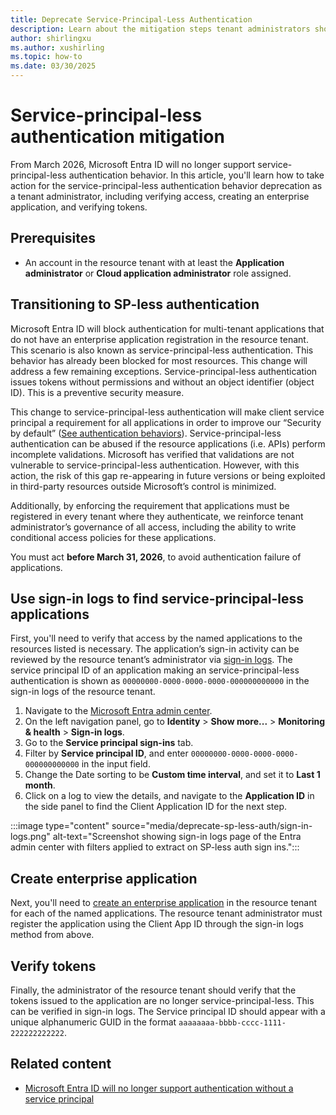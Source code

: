 ```yaml
---
title: Deprecate Service-Principal-Less Authentication
description: Learn about the mitigation steps tenant administrators should perform for service principal-less authentication behavior deprecation.
author: shirlingxu
ms.author: xushirling
ms.topic: how-to
ms.date: 03/30/2025
---
```

# Service-principal-less authentication mitigation

From March 2026, Microsoft Entra ID will no longer support service-principal-less authentication behavior. In this article, you'll learn how to take action for the service-principal-less authentication behavior deprecation as a tenant administrator, including verifying access, creating an enterprise application, and verifying tokens.

## Prerequisites
- An account in the resource tenant with at least the **Application administrator** or **Cloud application administrator** role assigned. 

## Transitioning to SP-less authentication

Microsoft Entra ID will block authentication for multi-tenant applications that do not have an enterprise application registration in the resource tenant. This scenario is also known as service-principal-less authentication. This behavior has already been blocked for most resources. This change will address a few remaining exceptions. Service-principal-less authentication issues tokens without permissions and without an object identifier (object ID). This is a preventive security measure. 

This change to service-principal-less authentication will make client service principal a requirement for all applications in order to improve our “Security by default” ([See authentication behaviors](/graph/api/resources/authenticationbehaviors?view=graph-rest-beta&preserve-view=true)). Service-principal-less authentication can be abused if the resource applications (i.e. APIs) perform incomplete validations. Microsoft has verified that validations are not vulnerable to service-principal-less authentication. However, with this action, the risk of this gap re-appearing in future versions or being exploited in third-party resources outside Microsoft’s control is minimized. 

Additionally, by enforcing the requirement that applications must be registered in every tenant where they authenticate, we reinforce tenant administrator’s governance of all access, including the ability to write conditional access policies for these applications. 

You must act **before March 31, 2026**, to avoid authentication failure of applications. 

## Use sign-in logs to find service-principal-less applications

First, you'll need to verify that access by the named applications to the resources listed is necessary. The application’s sign-in activity can be reviewed by the resource tenant’s administrator via [sign-in logs](../identity/monitoring-health/concept-sign-ins.md). The service principal ID of an application making an service-principal-less authentication is shown as `00000000-0000-0000-0000-000000000000` in the sign-in logs of the resource tenant.  

1. Navigate to the [Microsoft Entra admin center](https://entra.microsoft.com/#home).
2. On the left navigation panel, go to **Identity** > **Show more...** > **Monitoring & health** > **Sign-in logs**.
3. Go to the **Service principal sign-ins** tab.
4. Filter by **Service principal ID**, and enter `00000000-0000-0000-0000-000000000000` in the input field.
5. Change the Date sorting to be **Custom time interval**, and set it to **Last 1 month**.
6. Click on a log to view the details, and navigate to the **Application ID** in the side panel to find the Client Application ID for the next step.

:::image type="content" source="media/deprecate-sp-less-auth/sign-in-logs.png" alt-text="Screenshot showing sign-in logs page of the Entra admin center with filters applied to extract on SP-less auth sign ins.":::

## Create enterprise application

Next, you'll need to [create an enterprise application](/entra/identity/enterprise-apps/create-service-principal-cross-tenant?pivots=msgraph-powershell) in the resource tenant for each of the named applications. The resource tenant administrator must register the application using the Client App ID through the sign-in logs method from above.

## Verify tokens

Finally, the administrator of the resource tenant should verify that the tokens issued to the application are no longer service-principal-less. This can be verified in sign-in logs. The Service principal ID should appear with a unique alphanumeric GUID in the format `aaaaaaaa-bbbb-cccc-1111-222222222222`.

## Related content

* [Microsoft Entra ID will no longer support authentication without a service principal](https://aka.ms/splessauthblog)
